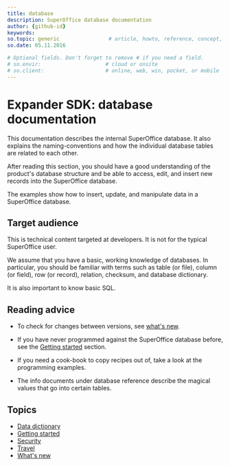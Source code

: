 ```yaml
---
title: database
description: SuperOffice database documentation
author: {github-id}
keywords:
so.topic: generic                # article, howto, reference, concept, guide
so.date: 05.11.2016

# Optional fields. Don't forget to remove # if you need a field.
# so.envir:                     # cloud or onsite
# so.client:                    # online, web, win, pocket, or mobile
---
```


# Expander SDK: database documentation

This documentation describes the internal SuperOffice database. It also explains the naming-conventions and how the individual database tables are related to each other.

After reading this section, you should have a good understanding of the product's database structure and be able to access, edit, and insert new records into the SuperOffice database.

The examples show how to insert, update, and manipulate data in a SuperOffice database.

## Target audience

This is technical content targeted at developers. It is not for the typical SuperOffice user.

We assume that you have a basic, working knowledge of databases. In particular, you should be familiar with terms such as table (or file), column (or field), row (or record), relation, checksum, and database dictionary.

It is also important to know basic SQL.

## Reading advice

* To check for changes between versions, see [what's new][1].

* If you have never programmed against the SuperOffice database before, see the [Getting started][2] section.

* If you need a cook-book to copy recipes out of, take a look at the programming examples.

* The info documents under database reference describe the magical values that go into certain tables.

## Topics

* [Data dictionary](dictionary/index.md)
* [Getting started][2]
* [Security](security/index.md)
* [Travel](travel/index.md)
* [What's new][1]

<!-- Referenced links -->
[1]: whats-new/index.md
[2]: getting-started/index.md
